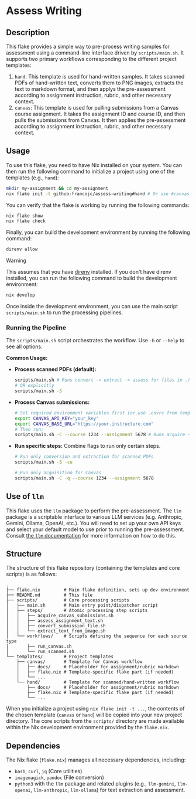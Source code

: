 # Assess Writing

## Description

This flake provides a simple way to pre-process writing samples for assessment using a command-line interface driven by `scripts/main.sh`. It supports two primary workflows corresponding to the different project templates:

1. `hand`: This template is used for hand-written samples. It takes scanned PDFs of hand-written text, converts them to PNG images, extracts the text to markdown format, and then applys the pre-assessment according to assignment instruction, rubric, and other necessary context.
2. `canvas`: This template is used for pulling submissions from a Canvas course assignment. It takes the assignment ID and course ID, and then pulls the submissions from Canvas. It then applies the pre-assessment according to assignment instruction, rubric, and other necessary context.

## Usage 

To use this flake, you need to have Nix installed on your system. You can then run the following command to initialize a project using one of the templates (e.g., `hand`):

```sh
mkdir my-assignment && cd my-assignment
nix flake init -t github:francojc/assess-writing#hand # Or use #canvas
```

You can verify that the flake is working by running the following commands: 

```sh
nix flake show
nix flake check
```

Finally, you can build the development environment by running the following command: 

```sh
direnv allow
```

> [!WARNING]
> This assumes that you have [direnv](https://direnv.net/) installed. If you don't have direnv installed, you can run the following command to build the development environment: 
>

```sh
nix develop
```

Once inside the development environment, you can use the main script `scripts/main.sh` to run the processing pipelines.

### Running the Pipeline

The `scripts/main.sh` script orchestrates the workflow. Use `-h` or `--help` to see all options.

**Common Usage:**

*   **Process scanned PDFs (default):**
    ```sh
    scripts/main.sh # Runs convert -> extract -> assess for files in ./submissions
    # OR explicitly
    scripts/main.sh -S
    ```

*   **Process Canvas submissions:**
    ```sh
    # Set required environment variables first (or use .envrc from template)
    export CANVAS_API_KEY="your_key"
    export CANVAS_BASE_URL="https://your.instructure.com"
    # Then run:
    scripts/main.sh -C --course 1234 --assignment 5678 # Runs acquire -> convert -> extract -> assess
    ```

*   **Run specific steps:** Combine flags to run only certain steps.
    ```sh
    # Run only conversion and extraction for scanned PDFs
    scripts/main.sh -S -ce

    # Run only acquisition for Canvas
    scripts/main.sh -C -q --course 1234 --assignment 5678
    ```

## Use of `llm` 

This flake uses the `llm` package to perform the pre-assessment. The `llm` package is a scriptable interface to various LLM services (e.g. Anthropic, Gemini, Ollama, OpenAI, etc.). You will need to set up your own API keys and select your default model to use prior to running the pre-assessment. Consult [the `llm` documentation](https://llm.datasette.io/) for more information on how to do this.


## Structure 

The structure of this flake repository (containing the templates and core scripts) is as follows:

```plaintext
.
├── flake.nix         # Main flake definition, sets up dev environment
├── README.md         # This file
├── scripts/          # Core processing scripts
│   ├── main.sh       # Main entry point/dispatcher script
│   ├── steps/        # Atomic processing step scripts
│   │   ├── acquire_canvas_submissions.sh
│   │   ├── assess_assignment_text.sh
│   │   ├── convert_submission_file.sh
│   │   └── extract_text_from_image.sh
│   └── workflows/    # Scripts defining the sequence for each source type
│       ├── run_canvas.sh
│       └── run_scanned.sh
└── templates/        # Project templates
    ├── canvas/       # Template for Canvas workflow
    │   ├── docs/     # Placeholder for assignment/rubric markdown
    │   ├── flake.nix # Template-specific flake part (if needed)
    │   └── ...
    └── hand/         # Template for scanned/hand-written workflow
        ├── docs/     # Placeholder for assignment/rubric markdown
        ├── flake.nix # Template-specific flake part (if needed)
        └── ...
```

When you initialize a project using `nix flake init -t ...`, the contents of the chosen template (`canvas` or `hand`) will be copied into your new project directory. The core scripts from the `scripts/` directory are made available within the Nix development environment provided by the `flake.nix`.

## Dependencies

The Nix flake (`flake.nix`) manages all necessary dependencies, including:
- `bash`, `curl`, `jq` (Core utilities)
- `imagemagick`, `pandoc` (File conversion)
- `python3` with the `llm` package and related plugins (e.g., `llm-gemini`, `llm-openai`, `llm-anthropic`, `llm-ollama`) for text extraction and assessment.

